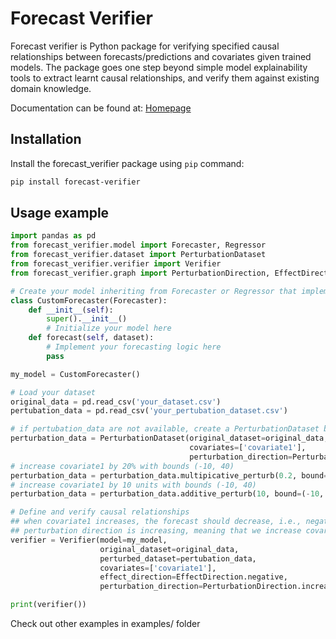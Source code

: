 # Forecast Verifier

Forecast verifier is Python package for verifying specified causal relationships between forecasts/predictions and covariates given trained models. The package goes one step beyond simple model explainability tools to extract learnt causal relationships, and verify them against existing domain knowledge.

Documentation can be found at: [Homepage](https://maichi-bui.github.io/forecast-verifier) 

## Installation
Install the forecast_verifier package using `pip` command:

```bash
pip install forecast-verifier
```

## Usage example
```python
import pandas as pd
from forecast_verifier.model import Forecaster, Regressor
from forecast_verifier.dataset import PerturbationDataset
from forecast_verifier.verifier import Verifier
from forecast_verifier.graph import PerturbationDirection, EffectDirection

# Create your model inheriting from Forecaster or Regressor that implements the forecast/predict method
class CustomForecaster(Forecaster):
    def __init__(self):
        super().__init__()
        # Initialize your model here    
    def forecast(self, dataset):
        # Implement your forecasting logic here
        pass

my_model = CustomForecaster()

# Load your dataset
original_data = pd.read_csv('your_dataset.csv')
pertubation_data = pd.read_csv('your_pertubation_dataset.csv')

# if pertubation_data are not available, create a PerturbationDataset based on original_data
perturbation_data = PerturbationDataset(original_dataset=original_data, 
                                        covariates=['covariate1'], 
                                        perturbation_direction=PerturbationDirection.increasing)
# increase covariate1 by 20% with bounds (-10, 40)
perturbation_data = perturbation_data.multipicative_perturb(0.2, bound=(-10, 40))
# increase covariate1 by 10 units with bounds (-10, 40)
perturbation_data = perturbation_data.additive_perturb(10, bound=(-10, 40))

# Define and verify causal relationships
## when covariate1 increases, the forecast should decrease, i.e., negative effect
## perturbation direction is increasing, meaning that we increase covariate1 from original_data to pertubation_data
verifier = Verifier(model=my_model, 
                    original_dataset=original_data, 
                    perturbed_dataset=pertubation_data, 
                    covariates=['covariate1'],                     
                    effect_direction=EffectDirection.negative,
                    perturbation_direction=PerturbationDirection.increasing)

print(verifier())
```
Check out other examples in examples/ folder
